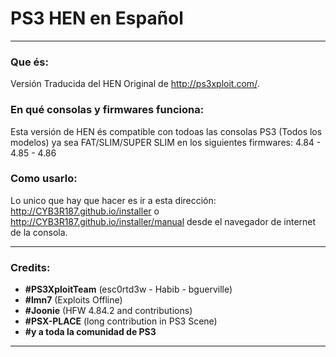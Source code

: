 # PS3 HEN en Español
---

### Que és:

Versión Traducida del HEN Original de http://ps3xploit.com/.

### En qué consolas y firmwares funciona:

Esta versión de HEN és compatible con todoas las consolas PS3 (Todos los modelos) ya sea FAT/SLIM/SUPER SLIM en los
siguientes firmwares: 4.84 - 4.85 - 4.86

### Como usarlo:

Lo unico que hay que hacer es ir a esta dirección: http://CYB3R187.github.io/installer o http://CYB3R187.github.io/installer/manual desde el navegador de internet de la consola.

---

### Credits:

- **#PS3XploitTeam** (esc0rtd3w - Habib - bguerville)
- **#lmn7** (Exploits Offline)
- **#Joonie** (HFW 4.84.2 and contributions)
- **#PSX-PLACE** (long contribution in PS3 Scene)
- **#y a toda la comunidad de PS3**

---
